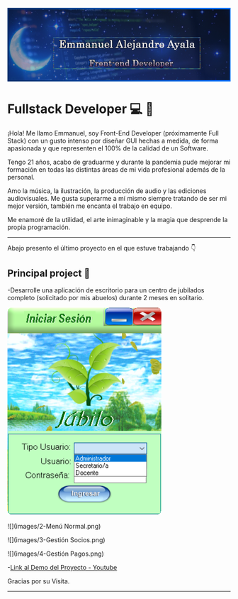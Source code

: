 ![header](images/Untitled.png)

# **Fullstack Developer** :computer: :penguin:
¡Hola! Me llamo Emmanuel, soy Front-End Developer (próximamente Full Stack) con un gusto intenso por diseñar GUI hechas a medida, de forma apasionada y que representen el 100% de la calidad de un Software.

Tengo 21 años, acabo de graduarme y durante la pandemia pude mejorar mi formación en todas las distintas áreas de mi vida profesional además de la personal.

Amo la música, la ilustración, la producción de audio y las ediciones audiovisuales. Me gusta superarme a mí mismo siempre tratando de ser mi mejor versión, también me encanta el trabajo en equipo.

Me enamoré de la utilidad, el arte inimaginable y la magia que desprende la propia programación.

---

Abajo presento el último proyecto en el que estuve trabajando :point_down:

## **Principal project** :rocket:

-Desarrolle una aplicación de escritorio para un centro de jubilados completo (solicitado por mis abuelos) durante 2 meses en solitario.

![](images/1-Login.png)

![](images/2-Menú Normal.png)

![](images/3-Gestión Socios.png)

![](images/4-Gestión Pagos.png)

-[Link al Demo del Proyecto - Youtube](https://youtu.be/uRA9luuZngg)


Gracias por su Visita.

---
<!--
## Mis competencias son :100: 


- **NombreTecnología:** Ejemplo.



**EmmaAyala/EmmaAyala** is a ✨ _special_ ✨ repository because its `README.md` (this file) appears on your GitHub profile.

Here are some ideas to get you started:

- 🔭 I’m currently working on ...
- 🌱 I’m currently learning ...
- 👯 I’m looking to collaborate on ...
- 🤔 I’m looking for help with ...
- 💬 Ask me about ...
- 📫 How to reach me: ...
- 😄 Pronouns: ...
- ⚡ Fun fact: ...
-->

